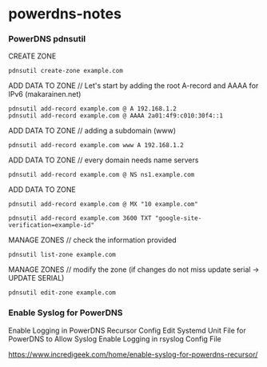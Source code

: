 # powerdns-notes



### PowerDNS pdnsutil 

CREATE ZONE

    pdnsutil create-zone example.com

ADD DATA TO ZONE // Let's start by adding the root A-record and AAAA for IPv6 (makarainen.net)

    pdnsutil add-record example.com @ A 192.168.1.2
    pdnsutil add-record example.com @ AAAA 2a01:4f9:c010:30f4::1

ADD DATA TO ZONE // adding a subdomain (www)

    pdnsutil add-record example.com www A 192.168.1.2

ADD DATA TO ZONE // every domain needs name servers

    pdnsutil add-record example.com @ NS ns1.example.com

ADD DATA TO ZONE

    pdnsutil add-record example.com @ MX "10 example.com"

    pdnsutil add-record example.com 3600 TXT "google-site-verification=example-id"

MANAGE ZONES // check the information provided

    pdnsutil list-zone example.com

MANAGE ZONES // modify the zone (if changes do not miss update serial -> UPDATE SERIAL)

    pdnsutil edit-zone example.com



### Enable Syslog for PowerDNS 

Enable Logging in PowerDNS Recursor Config
Edit Systemd Unit File for PowerDNS to Allow Syslog
Enable Logging in rsyslog Config File

https://www.incredigeek.com/home/enable-syslog-for-powerdns-recursor/


